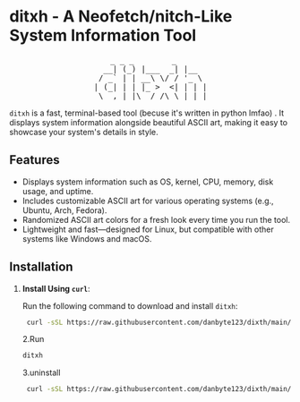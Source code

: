 # ditxh - A Neofetch/nitch-Like System Information Tool
<div align="center">
    <pre>
  _ _ _        _     
  __| (_) |___  _| |__  
 / _` | | __\ \/ / '_ \ 
| (_| | | |_ >  <| | | |
 \__,_|_|\__/_/\_\_| |_|
</pre>
</div>












`ditxh` is a fast, terminal-based tool (becuse it's written in python lmfao) . It displays system information alongside beautiful ASCII art, making it easy to showcase your system's details in style.

## Features

- Displays system information such as OS, kernel, CPU, memory, disk usage, and uptime.
- Includes customizable ASCII art for various operating systems (e.g., Ubuntu, Arch, Fedora).
- Randomized ASCII art colors for a fresh look every time you run the tool.
- Lightweight and fast—designed for Linux, but compatible with other systems like Windows and macOS.

## Installation

1. **Install Using `curl`**:

   Run the following command to download and install `ditxh`:

   ```bash
    curl -sSL https://raw.githubusercontent.com/danbyte123/dixth/main/install.sh | sudo bash
   ```
   2.Run
   ```bash
   ditxh
   ```
   3.uninstall
   ```bash
    curl -sSL https://raw.githubusercontent.com/danbyte123/dixth/main/install.sh | sudo bash -s uninstall
   ```
